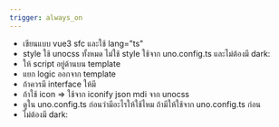 ```yaml
---
trigger: always_on
---
```


- เขียนแบบ vue3 sfc และใช้ lang="ts"
- style ใช้ unocss ทั้งหมด ไม่ใช้ style ใช้จาก uno.config.ts และไม่ต้องมี dark:
- ให้ script อยู่ด้านบน template
- แยก logic ออกจาก template
- ถ้าควรมี interface ให้มี
- ถ้าใช้ icon => ใช้จาก iconify json mdi จาก unocss
- ดูใน uno.config.ts ก่อนว่ามีอะไรให้ใช้ไหม ถ้ามีให้ใช้จาก uno.config.ts ก่อน
- ไม่ต้องมี dark: